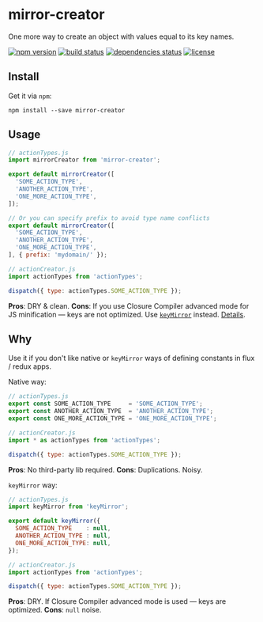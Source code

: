 # mirror-creator

One more way to create an object with values equal to its key names.

[![npm version](https://img.shields.io/npm/v/mirror-creator.svg?style=flat-square)](https://www.npmjs.com/package/mirror-creator)
[![build status](https://img.shields.io/travis/shakacode/mirror-creator/master.svg?style=flat-square)](https://travis-ci.org/shakacode/mirror-creator)
[![dependencies status](https://img.shields.io/gemnasium/shakacode/mirror-creator.svg?style=flat-square)](https://gemnasium.com/shakacode/mirror-creator)
[![license](https://img.shields.io/npm/l/mirror-creator.svg?style=flat-square)](https://www.npmjs.com/package/mirror-creator)

## Install

Get it via `npm`:

```
npm install --save mirror-creator
```

## Usage

```javascript
// actionTypes.js
import mirrorCreator from 'mirror-creator';

export default mirrorCreator([
  'SOME_ACTION_TYPE',
  'ANOTHER_ACTION_TYPE',
  'ONE_MORE_ACTION_TYPE',
]);

// Or you can specify prefix to avoid type name conflicts
export default mirrorCreator([
  'SOME_ACTION_TYPE',
  'ANOTHER_ACTION_TYPE',
  'ONE_MORE_ACTION_TYPE',
], { prefix: 'mydomain/' });

// actionCreator.js
import actionTypes from 'actionTypes';

dispatch({ type: actionTypes.SOME_ACTION_TYPE });
```

**Pros**: DRY & clean.
**Cons**: If you use Closure Compiler advanced mode for JS minification — keys are not optimized. Use [`keyMirror`](https://github.com/STRML/keyMirror) instead. [Details](https://github.com/facebook/react/issues/1639#issuecomment-45188026).


## Why

Use it if you don't like native or `keyMirror` ways of defining constants in flux / redux apps.

Native way:

```javascript
// actionTypes.js
export const SOME_ACTION_TYPE     = 'SOME_ACTION_TYPE';
export const ANOTHER_ACTION_TYPE  = 'ANOTHER_ACTION_TYPE';
export const ONE_MORE_ACTION_TYPE = 'ONE_MORE_ACTION_TYPE';

// actionCreator.js
import * as actionTypes from 'actionTypes';

dispatch({ type: actionTypes.SOME_ACTION_TYPE });
```

**Pros**: No third-party lib required.
**Cons**: Duplications. Noisy.


`keyMirror` way:

```javascript
// actionTypes.js
import keyMirror from 'keyMirror';

export default keyMirror({
  SOME_ACTION_TYPE    : null,
  ANOTHER_ACTION_TYPE : null,
  ONE_MORE_ACTION_TYPE: null,
});

// actionCreator.js
import actionTypes from 'actionTypes';

dispatch({ type: actionTypes.SOME_ACTION_TYPE });
```

**Pros**: DRY. If Closure Compiler advanced mode is used — keys are optimized.
**Cons**: `null` noise.
